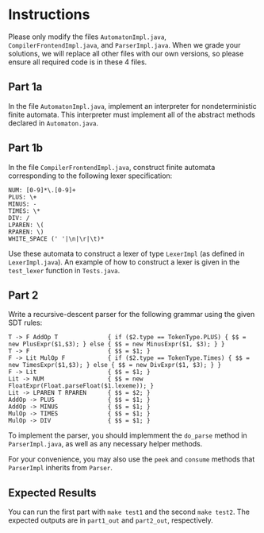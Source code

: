 # Instructions

Please only modify the files `AutomatonImpl.java`, `CompilerFrontendImpl.java`, and `ParserImpl.java`.
When we grade your solutions, we will replace all other files with our own versions, so please ensure all required code is in these 4 files.

## Part 1a

In the file `AutomatonImpl.java`, implement an interpreter for nondeterministic finite automata.
This interpreter must implement all of the abstract methods declared in `Automaton.java`.

## Part 1b

In the file `CompilerFrontendImpl.java`, construct finite automata corresponding to the following lexer specification:
```
NUM: [0-9]*\.[0-9]+
PLUS: \+
MINUS: -
TIMES: \*
DIV: /
LPAREN: \(
RPAREN: \)
WHITE_SPACE (' '|\n|\r|\t)*
```
Use these automata to construct a lexer of type `LexerImpl` (as defined in `LexerImpl.java`). An example of how to construct a lexer is given in the `test_lexer` function in `Tests.java`.

## Part 2

Write a recursive-descent parser for the following grammar using the given SDT rules:

```
T -> F AddOp T              { if ($2.type == TokenType.PLUS) { $$ = new PlusExpr($1,$3); } else { $$ = new MinusExpr($1, $3); } }
T -> F                      { $$ = $1; }
F -> Lit MulOp F            { if ($2.type == TokenType.Times) { $$ = new TimesExpr($1,$3); } else { $$ = new DivExpr($1, $3); } }
F -> Lit                    { $$ = $1; }
Lit -> NUM                  { $$ = new FloatExpr(Float.parseFloat($1.lexeme)); }
Lit -> LPAREN T RPAREN      { $$ = $2; }
AddOp -> PLUS               { $$ = $1; }
AddOp -> MINUS              { $$ = $1; }
MulOp -> TIMES              { $$ = $1; }
MulOp -> DIV                { $$ = $1; }
```

To implement the parser, you should implemment the `do_parse` method in `ParserImpl.java`, as well as any necessary helper methods.

For your convenience, you may also use the `peek` and `consume` methods that `ParserImpl` inherits from `Parser`.

## Expected Results

You can run the first part with `make test1` and the second `make test2`. The expected outputs are in `part1_out` and `part2_out`, respectively.
